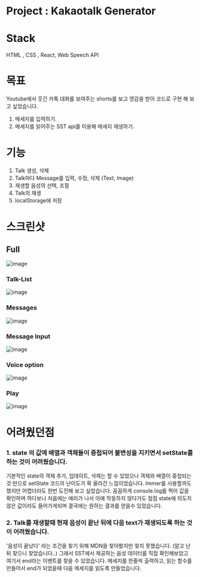 # Project : Kakaotalk Generator

# Stack
HTML , CSS , React, Web Speech API

# 목표
Youtube에서 웃긴 카톡 대화를 보여주는 shorts를 보고 영감을 받아 코드로 구현 해 보고 싶었습니다.
1. 메세지를 입력하기.
2. 메세지를 읽어주는 SST api를 이용해 메세지 재생하기.

# 기능
1. Talk 생성, 삭제
2. Talk마다 Message를 입력, 수정, 삭제 (Text, Image)
3. 재생할 음성의 선택, 조절 
4. Talk의 재생
5. localStorage에 저장

# 스크린샷

## Full
![image](https://user-images.githubusercontent.com/70611956/219977022-98551363-d477-448e-bdaa-9db03bdca533.png)

### Talk-List
![image](https://user-images.githubusercontent.com/70611956/219976947-9145d36a-77f4-453d-9b2b-2036688c83dd.png)

### Messages
![image](https://user-images.githubusercontent.com/70611956/219976983-e71a6122-bdb8-41ae-8ccf-35b31c25a343.png)

### Message Input
![image](https://user-images.githubusercontent.com/70611956/219976989-b748df8e-a269-4533-bfaf-b01d954f90eb.png)

### Voice option
![image](https://user-images.githubusercontent.com/70611956/219976994-a73f134a-9fdb-47cb-ae37-5cf0b7192a73.png)

### Play
![image](https://user-images.githubusercontent.com/70611956/219977003-a1d6ba79-d4b8-42fc-9878-220bfd43fbeb.png)

# 어려웠던점
### 1. state 의 값에 배열과 객체들이 중첩되어 불변성을 지키면서 setState를 하는 것이 어려웠습니다.
기본적인 state의 객체 추가, 업데이트, 삭제는 할 수 있었으나 객체와 배열이 중첩되는것 만으로 setState 코드의 난이도가 확 올라간 느낌이었습니다.
Immer를 사용할까도 했지만 어렵더라도 한번 도전해 보고 싶었습니다.
꼼꼼하게 console.log를 찍어 값을 확인하며 하다보니 처음에는 에러가 나서 아예 작동하지 않다가도 
점점 state에 의도치 않은 값이라도 들어가게되며 결국에는 원하는 결과를 얻을수 있었습니다.

### 2. Talk를 재생할때 현재 음성이 끝난 뒤에 다음 text가 재생되도록 하는 것이 어려웠습니다.
'음성이 끝났다' 라는 조건을 찾기 위해 MDN을 찾아봤지만 찾지 못했습니다. (알고 난뒤 찾으니 찾았습니다..)
그래서 SST에서 제공하는 음성 데이터를 직접 확인해보았고 여기서 end라는 이벤트를 찾을 수 있었습니다.
메세지를 한줄씩 출력하고, 읽는 함수를 만들어서 end가 되었을때 다음 메세지를 읽도록 만들었습니다.







